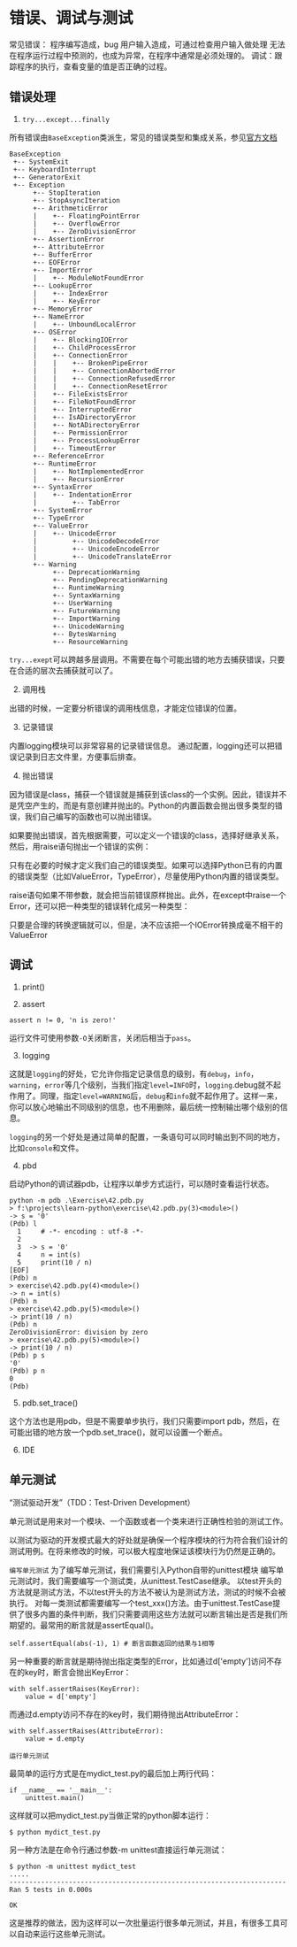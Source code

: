 # 错误、调试与测试

常见错误：
    程序编写造成，bug
    用户输入造成，可通过检查用户输入做处理
    无法在程序运行过程中预测的，也成为异常，在程序中通常是必须处理的。
调试：跟踪程序的执行，查看变量的值是否正确的过程。

## 错误处理

1. `try...except...finally`

所有错误由`BaseException`类派生，常见的错误类型和集成关系，参见[官方文档](https://docs.python.org/3/library/exceptions.html#exception-hierarchy)
```
BaseException
 +-- SystemExit
 +-- KeyboardInterrupt
 +-- GeneratorExit
 +-- Exception
      +-- StopIteration
      +-- StopAsyncIteration
      +-- ArithmeticError
      |    +-- FloatingPointError
      |    +-- OverflowError
      |    +-- ZeroDivisionError
      +-- AssertionError
      +-- AttributeError
      +-- BufferError
      +-- EOFError
      +-- ImportError
      |    +-- ModuleNotFoundError
      +-- LookupError
      |    +-- IndexError
      |    +-- KeyError
      +-- MemoryError
      +-- NameError
      |    +-- UnboundLocalError
      +-- OSError
      |    +-- BlockingIOError
      |    +-- ChildProcessError
      |    +-- ConnectionError
      |    |    +-- BrokenPipeError
      |    |    +-- ConnectionAbortedError
      |    |    +-- ConnectionRefusedError
      |    |    +-- ConnectionResetError
      |    +-- FileExistsError
      |    +-- FileNotFoundError
      |    +-- InterruptedError
      |    +-- IsADirectoryError
      |    +-- NotADirectoryError
      |    +-- PermissionError
      |    +-- ProcessLookupError
      |    +-- TimeoutError
      +-- ReferenceError
      +-- RuntimeError
      |    +-- NotImplementedError
      |    +-- RecursionError
      +-- SyntaxError
      |    +-- IndentationError
      |         +-- TabError
      +-- SystemError
      +-- TypeError
      +-- ValueError
      |    +-- UnicodeError
      |         +-- UnicodeDecodeError
      |         +-- UnicodeEncodeError
      |         +-- UnicodeTranslateError
      +-- Warning
           +-- DeprecationWarning
           +-- PendingDeprecationWarning
           +-- RuntimeWarning
           +-- SyntaxWarning
           +-- UserWarning
           +-- FutureWarning
           +-- ImportWarning
           +-- UnicodeWarning
           +-- BytesWarning
           +-- ResourceWarning
```

`try...exept`可以跨越多层调用。不需要在每个可能出错的地方去捕获错误，只要在合适的层次去捕获就可以了。

2. 调用栈

出错的时候，一定要分析错误的调用栈信息，才能定位错误的位置。

3. 记录错误

内置logging模块可以非常容易的记录错误信息。
通过配置，logging还可以把错误记录到日志文件里，方便事后排查。

4. 抛出错误

因为错误是class，捕获一个错误就是捕获到该class的一个实例。因此，错误并不是凭空产生的，而是有意创建并抛出的。Python的内置函数会抛出很多类型的错误，我们自己编写的函数也可以抛出错误。

如果要抛出错误，首先根据需要，可以定义一个错误的class，选择好继承关系，然后，用raise语句抛出一个错误的实例：

只有在必要的时候才定义我们自己的错误类型。如果可以选择Python已有的内置的错误类型（比如ValueError，TypeError），尽量使用Python内置的错误类型。

raise语句如果不带参数，就会把当前错误原样抛出。此外，在except中raise一个Error，还可以把一种类型的错误转化成另一种类型：

只要是合理的转换逻辑就可以，但是，决不应该把一个IOError转换成毫不相干的ValueError

## 调试

1. print()

2. assert

```
assert n != 0, 'n is zero!'
```

运行文件可使用参数`-O`关闭断言，关闭后相当于`pass`。

3. logging

这就是`logging`的好处，它允许你指定记录信息的级别，有`debug`，`info`，`warning`，`error`等几个级别，当我们指定`level=INFO`时，`logging`.debug就不起作用了。同理，指定`level=WARNING`后，`debug`和`info`就不起作用了。这样一来，你可以放心地输出不同级别的信息，也不用删除，最后统一控制输出哪个级别的信息。

`logging`的另一个好处是通过简单的配置，一条语句可以同时输出到不同的地方，比如`console`和文件。

4. pbd

启动Python的调试器pdb，让程序以单步方式运行，可以随时查看运行状态。

```
python -m pdb .\Exercise\42.pdb.py
> f:\projects\learn-python\exercise\42.pdb.py(3)<module>()
-> s = '0'
(Pdb) l
  1     # -*- encoding : utf-8 -*-
  2
  3  -> s = '0'
  4     n = int(s)
  5     print(10 / n)
[EOF]
(Pdb) n
> exercise\42.pdb.py(4)<module>()
-> n = int(s)
(Pdb) n
> exercise\42.pdb.py(5)<module>()
-> print(10 / n)
(Pdb) n
ZeroDivisionError: division by zero
> exercise\42.pdb.py(5)<module>()
-> print(10 / n)
(Pdb) p s
'0'
(Pdb) p n
0
(Pdb)
```

5. pdb.set_trace()

这个方法也是用pdb，但是不需要单步执行，我们只需要import pdb，然后，在可能出错的地方放一个pdb.set_trace()，就可以设置一个断点。

6. IDE

## 单元测试

“测试驱动开发”（TDD：Test-Driven Development）

单元测试是用来对一个模块、一个函数或者一个类来进行正确性检验的测试工作。

以测试为驱动的开发模式最大的好处就是确保一个程序模块的行为符合我们设计的测试用例。在将来修改的时候，可以极大程度地保证该模块行为仍然是正确的。

`编写单元测试`
为了编写单元测试，我们需要引入Python自带的unittest模块
编写单元测试时，我们需要编写一个测试类，从unittest.TestCase继承。
以test开头的方法就是测试方法，不以test开头的方法不被认为是测试方法，测试的时候不会被执行。
对每一类测试都需要编写一个test_xxx()方法。由于unittest.TestCase提供了很多内置的条件判断，我们只需要调用这些方法就可以断言输出是否是我们所期望的。最常用的断言就是assertEqual()。
```
self.assertEqual(abs(-1), 1) # 断言函数返回的结果与1相等
```
另一种重要的断言就是期待抛出指定类型的Error，比如通过d['empty']访问不存在的key时，断言会抛出KeyError：
```
with self.assertRaises(KeyError):
    value = d['empty']
```
而通过d.empty访问不存在的key时，我们期待抛出AttributeError：
```
with self.assertRaises(AttributeError):
    value = d.empty
```

`运行单元测试`

最简单的运行方式是在mydict_test.py的最后加上两行代码：
```
if __name__ == '__main__':
    unittest.main()
```

这样就可以把mydict_test.py当做正常的python脚本运行：
```
$ python mydict_test.py
```

另一种方法是在命令行通过参数-m unittest直接运行单元测试：
```
$ python -m unittest mydict_test
.....
----------------------------------------------------------------------
Ran 5 tests in 0.000s

OK
```

这是推荐的做法，因为这样可以一次批量运行很多单元测试，并且，有很多工具可以自动来运行这些单元测试。